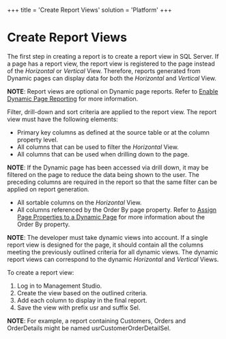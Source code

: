 +++
title = 'Create Report Views'
solution = 'Platform'
+++

# Create Report Views

The first step in creating a report is to create a report view in SQL
Server. If a page has a report view, the report view is registered to
the page instead of the *Horizontal* or *Vertical* View. Therefore,
reports generated from Dynamic pages can display data for both the
*Horizontal* and *Vertical* View.

**NOTE**: Report views are optional on Dynamic page reports. Refer to
[Enable Dynamic Page Reporting](Enable%20Dynamic%20Page%20Reporting.htm)
for more information.

Filter, drill-down and sort criteria are applied to the report view. The
report view must have the following elements:

  - Primary key columns as defined at the source table or at the column
    property level.
  - All columns that can be used to filter the *Horizontal* View.
  - All columns that can be used when drilling down to the page.

**NOTE**: If the Dynamic page has been accessed via drill down, it may
be filtered on the page to reduce the data being shown to the user. The
preceding columns are required in the report so that the same filter can
be applied on report generation.

  - All sortable columns on the *Horizontal* View.
  - All columns referenced by the Order By page property. Refer to
    [Assign Page Properties to a Dynamic
    Page](Assign_Page_Properties.htm) for more information about the
    Order By property.

**NOTE**: The developer must take dynamic views into account. If a
single report view is designed for the page, it should contain all the
columns meeting the previously outlined criteria for all dynamic views.
The dynamic report views can correspond to the dynamic *Horizontal* and
*Vertical* Views.

To create a report view:

1.  Log in to Management Studio.
2.  Create the view based on the outlined criteria.
3.  Add each column to display in the final report.
4.  Save the view with prefix usr and suffix Sel.

**NOTE**: For example, a report containing Customers, Orders and
OrderDetails might be named usrCustomerOrderDetailSel.
